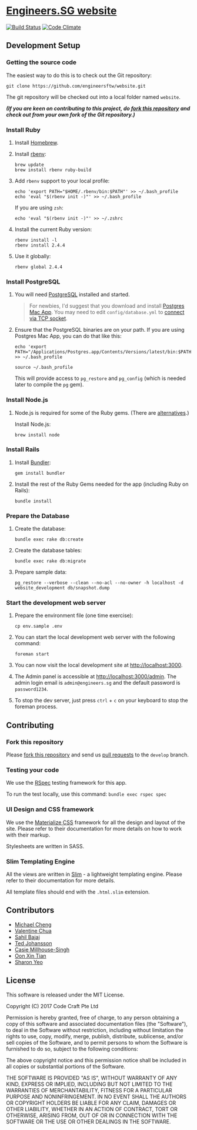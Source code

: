# [Engineers.SG website](https://engineers.sg/)

[![Build Status](https://travis-ci.org/engineersftw/website.svg?branch=develop)](https://travis-ci.org/engineersftw/website)
[![Code Climate](https://codeclimate.com/github/engineersftw/website/badges/gpa.svg)](https://codeclimate.com/github/engineersftw/website)

## Development Setup

### Getting the source code

The easiest way to do this is to check out the Git repository:

```
git clone https://github.com/engineersftw/website.git
```

The git repository will be checked out into a local folder named `website`.

***(If you are keen on contributing to this project, do [fork this repository](https://help.github.com/articles/fork-a-repo/) and check out from your own fork of the Git repository.)***

### Install Ruby

1. Install [Homebrew](http://brew.sh).

2. Install [rbenv](https://github.com/rbenv/rbenv):

    ```
    brew update
    brew install rbenv ruby-build
    ```

3. Add `rbenv` support to your local profile:

    ```
    echo 'export PATH="$HOME/.rbenv/bin:$PATH"' >> ~/.bash_profile
    echo 'eval "$(rbenv init -)"' >> ~/.bash_profile
    ```
    
    If you are using `zsh`:
    
    ```
    echo 'eval "$(rbenv init -)"' >> ~/.zshrc
    ```

3. Install the current Ruby version:

    ```
    rbenv install -l
    rbenv install 2.4.4
    ```

4. Use it globally:

    ```
    rbenv global 2.4.4
    ```

### Install PostgreSQL

1. You will need [PostgreSQL](http://www.postgresql.org) installed and started.

    > For newbies, I'd suggest that you download and install [Postgres Mac App](http://postgresapp.com). You may need to edit `config/database.yml` to [connect via TCP socket](http://postgresapp.com/documentation/configuration-ruby.html).

2. Ensure that the PostgreSQL binaries are on your path.  If you are using Postgres Mac App, you can do that like this:

    ```
    echo 'export PATH="/Applications/Postgres.app/Contents/Versions/latest/bin:$PATH"' >> ~/.bash_profile

    source ~/.bash_profile
    ```

    This will provide access to `pg_restore` and `pg_config` (which is needed later to compile the `pg` gem).

### Install Node.js

1. Node.js is required for some of the Ruby gems. (There are [alternatives](https://github.com/sstephenson/execjs).)

	Install Node.js:

    ```
    brew install node
    ```

### Install Rails

1. Install [Bundler](http://bundler.io/):

    ```
    gem install bundler
    ```

2. Install the rest of the Ruby Gems needed for the app (including Ruby on Rails):

    ```
    bundle install
    ```

### Prepare the Database


1. Create the database:

    ```
    bundle exec rake db:create
    ```

2. Create the database tables:

    ```
    bundle exec rake db:migrate
    ```

3. Prepare sample data:

    ```
    pg_restore --verbose --clean --no-acl --no-owner -h localhost -d website_development db/snapshot.dump
    ```

### Start the development web server

1. Prepare the environment file (one time exercise):

    ```
    cp env.sample .env
    ```

2. You can start the local development web server with the following command:

    ```
    foreman start
    ```

3. You can now visit the local development site at [http://localhost:3000](http://localhost:3000).

4. The Admin panel is accessible at [http://localhost:3000/admin](http://localhost:3000/admin). The admin login email is `admin@engineers.sg` and the default password is `password1234`.

5. To stop the dev server, just press `ctrl` + `c` on your keyboard to stop the foreman process.

## Contributing

### Fork this repository

Please [fork this repository](https://help.github.com/articles/fork-a-repo/) and send us [pull requests](https://help.github.com/articles/using-pull-requests/) to the `develop` branch.

### Testing your code

We use the [RSpec](http://rspec.info) testing framework for this app.

To run the test locally, use this command: `bundle exec rspec spec`

### UI Design and CSS framework

We use the [Materialize CSS](http://materializecss.com) framework for all the design and layout of the site. Please refer to their documentation for more details on how to work with their markup.

Stylesheets are written in SASS.

### Slim Templating Engine

All the views are written in [Slim](http://slim-lang.com) - a lightweight templating engine. Please refer to their documentation for more details.

All template files should end with the `.html.slim` extension.

## Contributors

- [Michael Cheng](https://github.com/miccheng)
- [Valentine Chua](https://github.com/valentine)
- [Sahil Bajaj](https://github.com/spinningarrow)
- [Ted Johansson](https://github.com/drenmi)
- [Casie Millhouse-Singh](https://github.com/casielane)
- [Oon Xin Tian](https://github.com/oxtian)
- [Sharon Yeo](https://github.com/codingsharon)

## License

This software is released under the MIT License.

Copyright (C) 2017 Code Craft Pte Ltd

Permission is hereby granted, free of charge, to any person obtaining a copy of this software and associated documentation files (the "Software"), to deal in the Software without restriction, including without limitation the rights to use, copy, modify, merge, publish, distribute, sublicense, and/or sell copies of the Software, and to permit persons to whom the Software is furnished to do so, subject to the following conditions:

The above copyright notice and this permission notice shall be included in all copies or substantial portions of the Software.

THE SOFTWARE IS PROVIDED "AS IS", WITHOUT WARRANTY OF ANY KIND, EXPRESS OR IMPLIED, INCLUDING BUT NOT LIMITED TO THE WARRANTIES OF MERCHANTABILITY, FITNESS FOR A PARTICULAR PURPOSE AND NONINFRINGEMENT. IN NO EVENT SHALL THE AUTHORS OR COPYRIGHT HOLDERS BE LIABLE FOR ANY CLAIM, DAMAGES OR OTHER LIABILITY, WHETHER IN AN ACTION OF CONTRACT, TORT OR OTHERWISE, ARISING FROM, OUT OF OR IN CONNECTION WITH THE SOFTWARE OR THE USE OR OTHER DEALINGS IN THE SOFTWARE.
